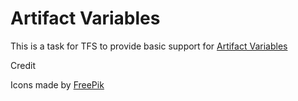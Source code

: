 # Artifact Variables

This is a task for TFS to provide basic support for [Artifact Variables](https://www.visualstudio.com/en-us/docs/release/author-release-definition/understanding-artifacts#artifact-variables)

Credit

Icons made by [FreePik](http://www.freepik.com/)
